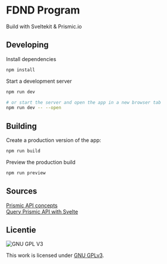 # FDND Program

Build with Sveltekit & Prismic.io

## Developing

Install dependencies 

```bash
npm install
```

Start a development server

```bash
npm run dev

# or start the server and open the app in a new browser tab
npm run dev -- --open
```

## Building

Create a production version of the app:

```bash
npm run build
```

Preview the production build

```bash
npm run preview
```

## Sources
[Prismic API concepts](https://prismic.io/docs/core-concepts/api)  
[Query Prismic API with Svelte](https://prismic.io/docs/technologies/svelte-fetch-data)

## Licentie

![GNU GPL V3](https://www.gnu.org/graphics/gplv3-127x51.png)

This work is licensed under [GNU GPLv3](./LICENSE).
